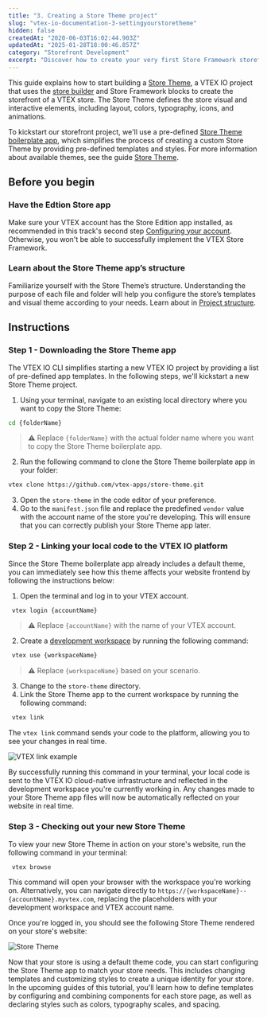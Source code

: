 ```yaml
---
title: "3. Creating a Store Theme project"
slug: "vtex-io-documentation-3-settingyourstoretheme"
hidden: false
createdAt: "2020-06-03T16:02:44.903Z"
updatedAt: "2025-01-28T18:00:46.857Z"
category: "Storefront Development"
excerpt: "Discover how to create your very first Store Framework storefront."
---
```


This guide explains how to start building a [Store Theme](https://developers.vtex.com/docs/guides/vtex-io-documentation-store-theme), a VTEX IO project that uses the [store builder](https://developers.vtex.com/docs/guides/vtex-io-documentation-store-builder) and Store Framework blocks to create the storefront of a VTEX store. The Store Theme defines the store visual and interactive elements, including layout, colors, typography, icons, and animations.

To kickstart our storefront project, we'll use a pre-defined [Store Theme boilerplate app](https://github.com/vtex-apps/store-theme), which simplifies the process of creating a custom Store Theme by providing pre-defined templates and styles. For more information about available themes, see the guide [Store Theme](https://developers.vtex.com/docs/guides/vtex-io-documentation-store-theme).

## Before you begin

<Steps>

### Have the Edtion Store app

Make sure your VTEX account has the Store Edition app installed, as recommended in this track's second step [Configuring your account](https://developers.vtex.com/docs/guides/vtex-io-documentation-2-prerequesites). Otherwise, you won't be able to successfully implement the VTEX Store Framework.

### Learn about the Store Theme app’s structure

Familiarize yourself with the Store Theme’s structure. Understanding the purpose of each file and folder will help you configure the store’s templates and visual theme according to your needs. Learn about in [Project structure](https://developers.vtex.com/docs/guides/vtex-io-documentation-store-theme#project-structure).

</Steps>

## Instructions

### Step 1 - Downloading the Store Theme app

The VTEX IO CLI simplifies starting a new VTEX IO project by providing a list of pre-defined app templates. In the following steps, we'll kickstart a new Store Theme project.

1. Using your terminal, navigate to an existing local directory where you want to copy the Store Theme:

 ```sh
 cd {folderName}
 ```

> ⚠ Replace `{folderName}` with the actual folder name where you want to copy the Store Theme boilerplate app.

2. Run the following command to clone the Store Theme boilerplate app in your folder:

 ```sh
 vtex clone https://github.com/vtex-apps/store-theme.git
 ```

3. Open the `store-theme` in the code editor of your preference.
4. Go to the `manifest.json` file and replace the predefined `vendor` value with the account name of the store you're developing. This will ensure that you can correctly publish your Store Theme app later.

### Step 2 - Linking your local code to the VTEX IO platform

Since the Store Theme boilerplate app already includes a default theme, you can immediately see how this theme affects your website frontend by following the instructions below:

1. Open the terminal and log in to your VTEX account.

```sh
 vtex login {accountName}
```

> ⚠ Replace `{accountName}` with the name of your VTEX account.

2. Create a [development workspace](https://developers.vtex.com/docs/guides/vtex-io-documentation-creating-a-development-workspace) by running the following command:

```sh
 vtex use {workspaceName}
```

> ⚠ Replace `{workspaceName}` based on your scenario.

3. Change to the `store-theme` directory.
4. Link the Store Theme app to the current workspace by running the following command:

 ```sh
  vtex link
 ```

The `vtex link` command sends your code to the platform, allowing you to see your changes in real time.

![VTEX link example](https://cdn.jsdelivr.net/gh/vtexdocs/dev-portal-content@main/images/link-store-theme.png)

By successfully running this command in your terminal, your local code is sent to the VTEX IO cloud-native infrastructure and reflected in the development workspace you're currently working in. Any changes made to your Store Theme app files will now be automatically reflected on your website in real time.

### Step 3 - Checking out your new Store Theme

To view your new Store Theme in action on your store's website, run the following command in your terminal:

```sh
 vtex browse
```

This command will open your browser with the workspace you're working on. Alternatively, you can navigate directly to `https://{workspaceName}--{accountName}.myvtex.com`, replacing the placeholders with your development workspace and VTEX account name.

Once you're logged in, you should see the following Store Theme rendered on your store's website:

![Store Theme](https://cdn.jsdelivr.net/gh/vtexdocs/dev-portal-content@main/images/vtex-io-documentation-3-settingyourstoretheme-3.png)

Now that your store is using a default theme code, you can start configuring the Store Theme app to match your store needs. This includes changing templates and customizing styles to create a unique identity for your store. In the upcoming guides of this tutorial, you'll learn how to define templates by configuring and combining components for each store page, as well as declaring styles such as colors, typography scales, and spacing.
